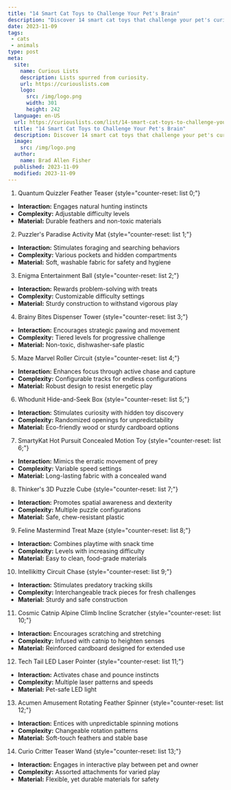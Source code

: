 ```yaml
---
title: "14 Smart Cat Toys to Challenge Your Pet's Brain"
description: "Discover 14 smart cat toys that challenge your pet's curious nature. Keep your feline friend entertained and engaged with these brain-stimulating playthings."
date: 2023-11-09
tags:
 - cats
 - animals
type: post
meta:
  site:
    name: Curious Lists
    description: Lists spurred from curiosity.
    url: https://curiouslists.com
    logo:
      src: /img/logo.png
      width: 301
      height: 242
  language: en-US
  url: https://curiouslists.com/list/14-smart-cat-toys-to-challenge-your-pets-brain
  title: "14 Smart Cat Toys to Challenge Your Pet's Brain"
  description: Discover 14 smart cat toys that challenge your pet's curious nature. Keep your feline friend entertained and engaged with these brain-stimulating playthings.
  image:
    src: /img/logo.png
  author:
    name: Brad Allen Fisher
  published: 2023-11-09
  modified: 2023-11-09
---
```



1. Quantum Quizzler Feather Teaser {style="counter-reset: list 0;"}
  - **Interaction:** Engages natural hunting instincts
  - **Complexity:** Adjustable difficulty levels
  - **Material:** Durable feathers and non-toxic materials

2. Puzzler's Paradise Activity Mat {style="counter-reset: list 1;"}
  - **Interaction:** Stimulates foraging and searching behaviors
  - **Complexity:** Various pockets and hidden compartments
  - **Material:** Soft, washable fabric for safety and hygiene

3. Enigma Entertainment Ball {style="counter-reset: list 2;"}
  - **Interaction:** Rewards problem-solving with treats
  - **Complexity:** Customizable difficulty settings
  - **Material:** Sturdy construction to withstand vigorous play

4. Brainy Bites Dispenser Tower {style="counter-reset: list 3;"}
  - **Interaction:** Encourages strategic pawing and movement
  - **Complexity:** Tiered levels for progressive challenge
  - **Material:** Non-toxic, dishwasher-safe plastic

5. Maze Marvel Roller Circuit {style="counter-reset: list 4;"}
  - **Interaction:** Enhances focus through active chase and capture
  - **Complexity:** Configurable tracks for endless configurations
  - **Material:** Robust design to resist energetic play

6. Whodunit Hide-and-Seek Box {style="counter-reset: list 5;"}
  - **Interaction:** Stimulates curiosity with hidden toy discovery
  - **Complexity:** Randomized openings for unpredictability
  - **Material:** Eco-friendly wood or sturdy cardboard options

7. SmartyKat Hot Pursuit Concealed Motion Toy {style="counter-reset: list 6;"}
  - **Interaction:** Mimics the erratic movement of prey
  - **Complexity:** Variable speed settings
  - **Material:** Long-lasting fabric with a concealed wand

8. Thinker's 3D Puzzle Cube {style="counter-reset: list 7;"}
  - **Interaction:** Promotes spatial awareness and dexterity
  - **Complexity:** Multiple puzzle configurations
  - **Material:** Safe, chew-resistant plastic

9. Feline Mastermind Treat Maze {style="counter-reset: list 8;"}
  - **Interaction:** Combines playtime with snack time
  - **Complexity:** Levels with increasing difficulty
  - **Material:** Easy to clean, food-grade materials

10. Intellikitty Circuit Chase {style="counter-reset: list 9;"}
  - **Interaction:** Stimulates predatory tracking skills
  - **Complexity:** Interchangeable track pieces for fresh challenges
  - **Material:** Sturdy and safe construction

11. Cosmic Catnip Alpine Climb Incline Scratcher {style="counter-reset: list 10;"}
  - **Interaction:** Encourages scratching and stretching
  - **Complexity:** Infused with catnip to heighten senses
  - **Material:** Reinforced cardboard designed for extended use

12. Tech Tail LED Laser Pointer {style="counter-reset: list 11;"}
  - **Interaction:** Activates chase and pounce instincts
  - **Complexity:** Multiple laser patterns and speeds
  - **Material:** Pet-safe LED light

13. Acumen Amusement Rotating Feather Spinner {style="counter-reset: list 12;"}
  - **Interaction:** Entices with unpredictable spinning motions
  - **Complexity:** Changeable rotation patterns
  - **Material:** Soft-touch feathers and stable base

14. Curio Critter Teaser Wand {style="counter-reset: list 13;"}
  - **Interaction:** Engages in interactive play between pet and owner
  - **Complexity:** Assorted attachments for varied play
  - **Material:** Flexible, yet durable materials for safety